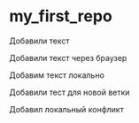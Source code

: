 # my_first_repo

Добавили текст

Добавили текст через браузер

Добавим текст локально

Добавили тест для новой ветки

Добавил локальный конфликт

